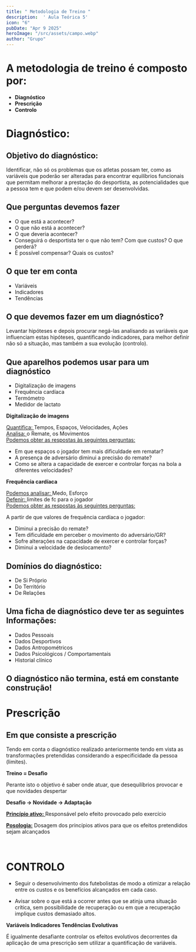 ```yaml
---
title: " Metodologia de Treino " 
description:  ' Aula Teórica 5' 
icon: "6" 
pubDate: "Apr 9 2025" 
heroImage: "/src/assets/campo.webp" 
author: "Grupo" 
---
```


# A metodologia de treino é composto por: 

* **Diagnóstico**  
* **Prescrição**  
* **Controlo** 

# Diagnóstico: 

## Objetivo do diagnóstico: 

Identificar, não só os problemas que os atletas possam ter, como as variáveis que poderão ser alteradas para encontrar equilíbrios funcionais que permitam melhorar a prestação do desportista, as potencialidades que a pessoa tem e que podem e/ou devem ser desenvolvidas. 

## Que perguntas devemos fazer 

* O que está a acontecer?  
* O que não está a acontecer?  
* O que deveria acontecer?  
* Conseguirá o desportista ter o que não tem? Com que custos? O que perderá?  
* É possível compensar? Quais os custos? 

## O que ter em conta 

* Variáveis  
* Indicadores  
* Tendências 


## O que devemos fazer em um diagnóstico? 

Levantar hipóteses e depois procurar negá-las analisando as variáveis que influenciam estas hipóteses, quantificando indicadores, para melhor definir não só a situação, mas também a sua evolução (controlo). 


## Que aparelhos podemos usar para um diagnóstico 

* Digitalização de imagens  
* Frequência cardíaca  
* Termómetro  
* Medidor de lactato 


**Digitalização de imagens** 

<ins> Quantifica: </ins> Tempos, Espaços, Velocidades, Ações  
<ins> Analisa: </ins> o Remate, os Movimentos  
<ins> Podemos obter as respostas às seguintes perguntas: </ins> 

* Em que espaços o jogador tem mais dificuldade em rematar?  
* A presença de adversário diminui a precisão do remate?  
* Como se altera a capacidade de exercer e controlar forças na bola a diferentes velocidades? 


**Frequência cardíaca** 

<ins> Podemos analisar: </ins> Medo, Esforço  
<ins> Defenir: </ins> limites de fc para o jogador  
<ins> Podemos obter as respostas às seguintes perguntas: </ins> 

A partir de que valores de frequência cardíaca o jogador: 

* Diminui a precisão do remate?  
* Tem dificuldade em perceber o movimento do adversário/GR?  
* Sofre alterações na capacidade de exercer e controlar forças?  
* Diminui a velocidade de deslocamento? 

## Domínios do diagnóstico: 

* De Si Próprio  
* Do Território  
* De Relações 

## Uma ficha de diagnóstico deve ter as seguintes Informações: 

* Dados Pessoais  
* Dados Desportivos  
* Dados Antropométricos  
* Dados Psicológicos / Comportamentais  
* Historial clínico  

## O diagnóstico não termina, está em constante construção! 


# Prescrição  
## Em que consiste a prescrição  
Tendo em conta o diagnóstico realizado anteriormente tendo em vista as transformações pretendidas considerando a especificidade da pessoa (limites). 

**Treino = Desafio** 

Perante isto o objetivo é saber onde atuar, que desequilíbrios provocar e que novidades despertar 

**Desafio → Novidade → Adaptação** 

<ins> **Princípio ativo:** </ins> Responsável pelo efeito provocado pelo exercício 

<ins> **Posologia:**</ins> Dosagem dos princípios ativos para que os efeitos pretendidos sejam alcançados 

<br> 

# CONTROLO  

* Seguir o desenvolvimento dos futebolistas de modo a otimizar a relação entre os custos e os benefícios alcançados em cada caso. 

* Avisar sobre o que está a ocorrer antes que se atinja uma situação crítica, sem possibilidade de recuperação ou em que a recuperação implique custos demasiado altos. 


**Variáveis Indicadores Tendências Evolutivas** 

É igualmente desafiante controlar os efeitos evolutivos decorrentes da aplicação de uma prescrição sem utilizar a quantificação de variáveis. 